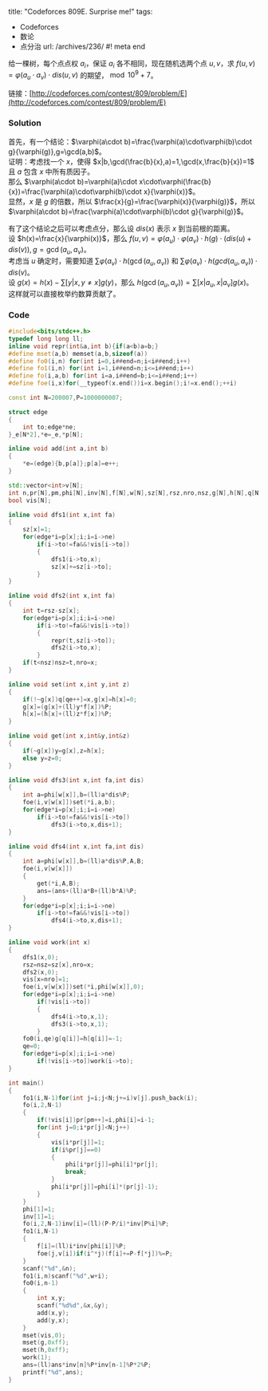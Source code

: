 title: "Codeforces 809E. Surprise me!"
tags:
  - Codeforces
  - 数论
  - 点分治
url: /archives/236/
#! meta end

给一棵树，每个点点权 $a_i$，保证 $a_i$ 各不相同，现在随机选两个点 $u,v$，求 $f(u,v)=\varphi(a_u\cdot a_v)\cdot dis(u,v)$ 的期望，$\bmod 10^9+7$。

链接：[http://codeforces.com/contest/809/problem/E](http://codeforces.com/contest/809/problem/E)

### Solution
首先，有一个结论：$\varphi(a\cdot b)=\frac{\varphi(a)\cdot\varphi(b)\cdot g}{\varphi(g)},g=\gcd(a,b)$。  
证明：考虑找一个 $x$，使得 $x|b,\gcd(\frac{b}{x},a)=1,\gcd(x,\frac{b}{x})=1$ 且 $a$ 包含 $x$ 中所有质因子。  
那么 $\varphi(a\cdot b)=\varphi(a)\cdot x\cdot\varphi(\frac{b}{x})=\frac{\varphi(a)\cdot\varphi(b)\cdot x}{\varphi(x)}$。  
显然，$x$ 是 $g$ 的倍数，所以 $\frac{x}{g}=\frac{\varphi(x)}{\varphi(g)}$，所以 $\varphi(a\cdot b)=\frac{\varphi(a)\cdot\varphi(b)\cdot g}{\varphi(g)}$。

有了这个结论之后可以考虑点分，那么设 $dis(x)$ 表示 $x$ 到当前根的距离。  
设 $h(x)=\frac{x}{\varphi(x)}$，那么 $f(u,v)=\varphi(a_u)\cdot\varphi(a_v)\cdot h(g)\cdot(dis(u)+dis(v)),g=\gcd(a_u,a_v)$。  
考虑当 $u$ 确定时，需要知道 $\sum\varphi(a_v)\cdot h(\gcd(a_u,a_v))$ 和 $\sum\varphi(a_v)\cdot h(gcd(a_u,a_v))\cdot dis(v)$。  
设 $g(x)=h(x)-\sum[y|x,y\neq x]g(y)$，那么 $h(\gcd(a_u,a_v))=\sum[x|a_u,x|a_v]g(x)$。  
这样就可以直接枚举约数算贡献了。

### Code

```c++
#include<bits/stdc++.h>
typedef long long ll;
inline void repr(int&a,int b){if(a<b)a=b;}
#define mset(a,b) memset(a,b,sizeof(a))
#define fo0(i,n) for(int i=0,i##end=n;i<i##end;i++)
#define fo1(i,n) for(int i=1,i##end=n;i<=i##end;i++)
#define fo(i,a,b) for(int i=a,i##end=b;i<=i##end;i++)
#define foe(i,x)for(__typeof(x.end())i=x.begin();i!=x.end();++i)

const int N=200007,P=1000000007;

struct edge
{
	int to;edge*ne;
}_e[N*2],*e=_e,*p[N];

inline void add(int a,int b)
{
	*e=(edge){b,p[a]};p[a]=e++;
}

std::vector<int>v[N];
int n,pr[N],pm,phi[N],inv[N],f[N],w[N],sz[N],rsz,nro,nsz,g[N],h[N],q[N],qe,ans;
bool vis[N];

inline void dfs1(int x,int fa)
{
	sz[x]=1;
	for(edge*i=p[x];i;i=i->ne)
		if(i->to!=fa&&!vis[i->to])
		{
			dfs1(i->to,x);
			sz[x]+=sz[i->to];
		}
}

inline void dfs2(int x,int fa)
{
	int t=rsz-sz[x];
	for(edge*i=p[x];i;i=i->ne)
		if(i->to!=fa&&!vis[i->to])
		{
			repr(t,sz[i->to]);
			dfs2(i->to,x);
		}
	if(t<nsz)nsz=t,nro=x;
}

inline void set(int x,int y,int z)
{
	if(!~g[x])q[qe++]=x,g[x]=h[x]=0;
	g[x]=(g[x]+(ll)y*f[x])%P;
	h[x]=(h[x]+(ll)z*f[x])%P;
}

inline void get(int x,int&y,int&z)
{
	if(~g[x])y=g[x],z=h[x];
	else y=z=0;
}

inline void dfs3(int x,int fa,int dis)
{
	int a=phi[w[x]],b=(ll)a*dis%P;
	foe(i,v[w[x]])set(*i,a,b);
	for(edge*i=p[x];i;i=i->ne)
		if(i->to!=fa&&!vis[i->to])
			dfs3(i->to,x,dis+1);
}

inline void dfs4(int x,int fa,int dis)
{
	int a=phi[w[x]],b=(ll)a*dis%P,A,B;
	foe(i,v[w[x]])
	{
		get(*i,A,B);
		ans=(ans+(ll)a*B+(ll)b*A)%P;
	}
	for(edge*i=p[x];i;i=i->ne)
		if(i->to!=fa&&!vis[i->to])
			dfs4(i->to,x,dis+1);
}

inline void work(int x)
{
	dfs1(x,0);
	rsz=nsz=sz[x],nro=x;
	dfs2(x,0);
	vis[x=nro]=1;
	foe(i,v[w[x]])set(*i,phi[w[x]],0);
	for(edge*i=p[x];i;i=i->ne)
		if(!vis[i->to])
		{
			dfs4(i->to,x,1);
			dfs3(i->to,x,1);
		}
	fo0(i,qe)g[q[i]]=h[q[i]]=-1;
	qe=0;
	for(edge*i=p[x];i;i=i->ne)
		if(!vis[i->to])work(i->to);
}

int main()
{
	fo1(i,N-1)for(int j=i;j<N;j+=i)v[j].push_back(i);
	fo(i,2,N-1)
	{
		if(!vis[i])pr[pm++]=i,phi[i]=i-1;
		for(int j=0;i*pr[j]<N;j++)
		{
			vis[i*pr[j]]=1;
			if(i%pr[j]==0)
			{
				phi[i*pr[j]]=phi[i]*pr[j];
				break;
			}
			phi[i*pr[j]]=phi[i]*(pr[j]-1);
		}
	}
	phi[1]=1;
	inv[1]=1;
	fo(i,2,N-1)inv[i]=(ll)(P-P/i)*inv[P%i]%P;
	fo1(i,N-1)
	{
		f[i]=(ll)i*inv[phi[i]]%P;
		foe(j,v[i])if(i^*j)(f[i]+=P-f[*j])%=P;
	}
	scanf("%d",&n);
	fo1(i,n)scanf("%d",w+i);
	fo0(i,n-1)
	{
		int x,y;
		scanf("%d%d",&x,&y);
		add(x,y);
		add(y,x);
	}
	mset(vis,0);
	mset(g,0xff);
	mset(h,0xff);
	work(1);
	ans=(ll)ans*inv[n]%P*inv[n-1]%P*2%P;
	printf("%d",ans);
}
```

